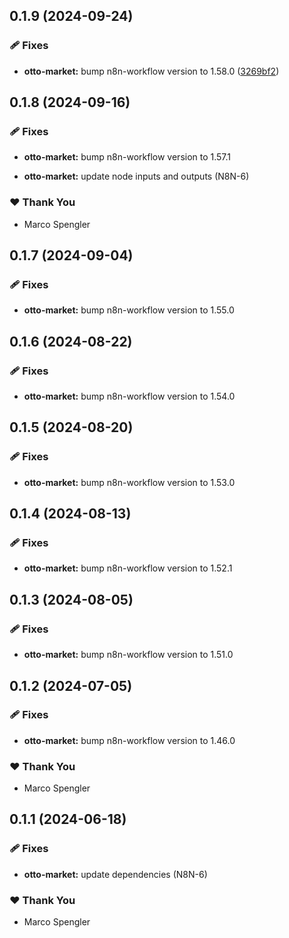 ## 0.1.9 (2024-09-24)


### 🩹 Fixes

- **otto-market:** bump n8n-workflow version to 1.58.0 ([3269bf2](https://github.com/skriptfabrik/n8n-nodes/commit/3269bf2))

## 0.1.8 (2024-09-16)


### 🩹 Fixes

- **otto-market:** bump n8n-workflow version to 1.57.1

- **otto-market:** update node inputs and outputs (N8N-6)


### ❤️  Thank You

- Marco Spengler

## 0.1.7 (2024-09-04)


### 🩹 Fixes

- **otto-market:** bump n8n-workflow version to 1.55.0

## 0.1.6 (2024-08-22)


### 🩹 Fixes

- **otto-market:** bump n8n-workflow version to 1.54.0

## 0.1.5 (2024-08-20)


### 🩹 Fixes

- **otto-market:** bump n8n-workflow version to 1.53.0

## 0.1.4 (2024-08-13)


### 🩹 Fixes

- **otto-market:** bump n8n-workflow version to 1.52.1

## 0.1.3 (2024-08-05)


### 🩹 Fixes

- **otto-market:** bump n8n-workflow version to 1.51.0

## 0.1.2 (2024-07-05)


### 🩹 Fixes

- **otto-market:** bump n8n-workflow version to 1.46.0


### ❤️  Thank You

- Marco Spengler

## 0.1.1 (2024-06-18)


### 🩹 Fixes

- **otto-market:** update dependencies (N8N-6)


### ❤️  Thank You

- Marco Spengler